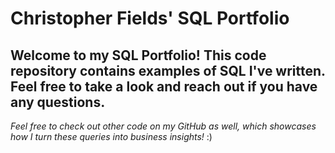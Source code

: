# Christopher Fields' SQL Portfolio

## Welcome to my SQL Portfolio! This code repository contains examples of SQL I've written. Feel free to take a look and reach out if you have any questions.

*Feel free to check out other code on my GitHub as well, which showcases how I turn these queries into business insights!* :)
